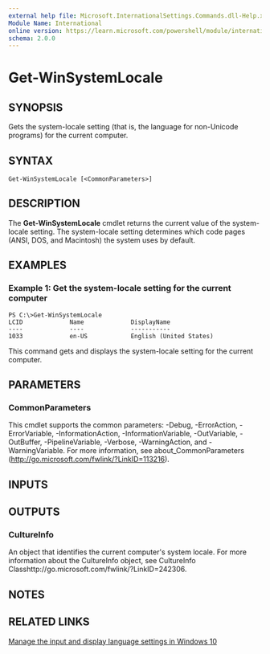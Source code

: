 ```yaml
---
external help file: Microsoft.InternationalSettings.Commands.dll-Help.xml
Module Name: International
online version: https://learn.microsoft.com/powershell/module/international/get-winsystemlocale?view=windowsserver2012-ps&wt.mc_id=ps-gethelp
schema: 2.0.0
---
```


# Get-WinSystemLocale

## SYNOPSIS
Gets the system-locale setting (that is, the language for non-Unicode programs) for the current computer.

## SYNTAX

```
Get-WinSystemLocale [<CommonParameters>]
```

## DESCRIPTION
The **Get-WinSystemLocale** cmdlet returns the current value of the system-locale setting.
The system-locale setting determines which code pages (ANSI, DOS, and Macintosh) the system uses by default.

## EXAMPLES

### Example 1: Get the system-locale setting for the current computer
```
PS C:\>Get-WinSystemLocale
LCID             Name             DisplayName
----             ----             -----------
1033             en-US            English (United States)
```

This command gets and displays the system-locale setting for the current computer.

## PARAMETERS

### CommonParameters
This cmdlet supports the common parameters: -Debug, -ErrorAction, -ErrorVariable, -InformationAction, -InformationVariable, -OutVariable, -OutBuffer, -PipelineVariable, -Verbose, -WarningAction, and -WarningVariable. For more information, see about_CommonParameters (http://go.microsoft.com/fwlink/?LinkID=113216).

## INPUTS

## OUTPUTS

### CultureInfo
An object that identifies the current computer's system locale.
For more information about the CultureInfo object, see CultureInfo Classhttp://go.microsoft.com/fwlink/?LinkID=242306.

## NOTES

## RELATED LINKS

[Manage the input and display language settings in Windows 10](https://support.microsoft.com/help/4496404/windows-10-manage-the-input-and-display-language#input_language)


